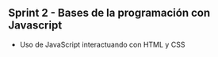 ## Sprint 2 - Bases de la programación con Javascript

- Uso de JavaScript interactuando con HTML y CSS
